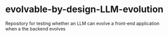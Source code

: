 # evolvable-by-design-LLM-evolution
Repository for testing whether an LLM can evolve a front-end application when a the backend evolves  
